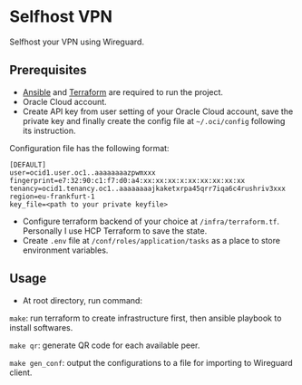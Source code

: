 # Selfhost VPN

Selfhost your VPN using Wireguard.

## Prerequisites

- [Ansible](https://docs.ansible.com/ansible/latest/installation_guide/intro_installation.html) and [Terraform](https://developer.hashicorp.com/terraform/install) are required to run the project.
- Oracle Cloud account.
- Create API key from user setting of your Oracle Cloud account, save the private key and finally create the config file at `~/.oci/config` following its instruction.

Configuration file has the following format:

```text
[DEFAULT]
user=ocid1.user.oc1..aaaaaaaazpwmxxx
fingerprint=e7:32:90:c1:f7:d0:a4:xx:xx:xx:x:xx:xx:xx:xx:xx
tenancy=ocid1.tenancy.oc1..aaaaaaaajkaketxrpa45qrr7iqa6c4rushriv3xxx
region=eu-frankfurt-1
key_file=<path to your private keyfile>
```

- Configure terraform backend of your choice at `/infra/terraform.tf`. Personally I use HCP Terraform to save the state.
- Create `.env` file at `/conf/roles/application/tasks` as a place to store environment variables.



## Usage

- At root directory, run command:

`make`: run terraform to create infrastructure first, then ansible playbook to install softwares.

`make qr`: generate QR code for each available peer.

`make gen_conf`: output the configurations to a file for importing to Wireguard client.
